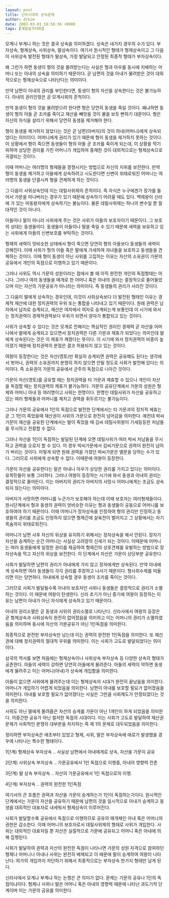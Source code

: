 ```yaml
---
layout: post
title: 신라시대의 상속문제
author: drkim
date: 2003-03-01 18:58:36 +0900
tags: [깨달음의대화]
---
```

모계니 부계니 하는 것은 결국 상속을 의미하겠다. 상속은 네가지 경우의 수가 있다. 부자상속, 형제상속, 사위상속, 딸상속이다. 여기서 원시적인 형태가 형제상속이고 그 다음이 사위상속 발전된 형태가 딸상속, 가장 발달되고 안정된 최종적 형태가 부자상속이다.
  

  
왜 그런가 하면 동생이 형의 것을 물려받는다는 사실은 형과 아우를 동시에 지배하는 어머니 또는 아내의 상속을 의미하기 때문이다. 곧 남편의 것을 아내가 물려받은 것이 대외적으로는 형제상속으로 나타난다는 의미이다.
  

  
만약 남편이 아내의 권리를 부인한다면, 동생이 형의 자산을 상속한다는 것은 불가능하다. 아내의 권리인정은 곧 모계사회의 흔적이다.
  

  
만약 동생이 형의 것을 물려받으려 한다면 형은 당연히 동생을 죽일 것이다. 왜냐하면 동생이 형의 아들 곧 조카를 죽이고 재산을 빼앗을 것이 불을 보듯 뻔하기 대문이다. 형은 자신의 자식을 살리기 위해서 당연히 동생을 제거해야 한다.
  

  
형이 동생을 제거하지 않았다는 것은 곧 남편(아버지)의 것이 아내(어머니)에게 상속되었다는 의미이다. 어머니에게 권리가 있기 때문에 형이 동생을 제거하지 못하는 것이다. 이 상황에서 형이 죽으면 동생들이 형의 아들 곧 조카를 죽이게 되는데, 이 상황을 막기 위하여 상당한 권리를 가진 어머니가 개입하여 중재한 것이 대외적으로는 형제상속으로 귀결되는 것이다.
  

  
이때 어머니는 여러명의 형제들을 경쟁시키는 방법으로 자신의 지위를 보전한다. 만약 형이 동생을 제거하고 아들에게 상속하려고 시도한다면 신변이 위태로워진 어머니는 여러명의 동생을 단결시켜 형을 견제하게 하는 것이다.
  

  
그 다음이 사위상속인데 이는 데릴사위제의 흔적이다. 즉 자식은 누구에겐가 장가를 들어서 가문을 떠나버리는 경우가 있기 때문에 상속하기 어려울 때도 있다. 백제왕이 신라에 가 있는 마동왕자에게 상속하기는 불능이다. 물론 데릴사위제는 하나의 변수일 뿐 절대적인 것이 아니다.
  

  
아들이나 딸이 아니라 사위에게 주는 것은 사위가 아들의 보호자이기 때문이다. 그 보호의 상대는 동생들이다. 동생들이 아들이나 딸을 죽일 수 있기 때문에 세력을 보유하고 있는 사위에게 아들의 신변보호를 부탁하는 것이다.
  

  
형제의 세력이 엇비슷한 상태에서 형이 죽으면 당연히 형의 아들보다 동생들의 세력이 강해진다. 이때 사위가 형의 아들 혹은 딸에게 가세하여 자녀들을 보호하고 동생들을 견제하는 것이다. 이때 형이 동생이 아닌 사위를 고집하는 이유는 자산의 소유권이 가문의 공유에서 개인의 독점으로 이행하고 있기 때문이다.
  

  
그러나 사위도 역시 가문의 성원이라는 점에서 볼 때 아직 완전한 개인의 독점형태는 아니다. 그러나 여러 동생들을 매개로 한 어머니 혹은 아내의 권리는 결정적으로 줄어들었으며 이는 자산의 가문공유가 아니라는 의미이다. 즉 동생들의 권리가 사라진 것이다.
  

  
그 다음이 딸에게 상속하는 경우인데, 이것이 사위상속보다 더 발전된 형태인 이유는 경제적 재산에 대한 정치권력의 우위 또는 통합을 나타내고 있기 때문이다. 원래 권력은 남자에서 남자로 승계되고, 재산은 여자에서 여자로 승계되는게 보통인데 이 시기에 와서는 정치권력이 경제적권력보다 우위가 되면서 양자가 통합되고 있는 것이다.
  

  
사위가 상속할 수 있다는 것은 모계로 전해지는 핵심적인 권리인 경제력 곧 자산을 어머니에서 딸에게 승계되고 있으면서 정치권력은 다른 가문과 제휴가 되었다는 의미인데 딸에게 상속된다는 것은 이 제휴가 깨졌다는 뜻이다. 이 시기에 와서 정치권력의 비중이 높아졌기 때문에 정치권력의 분점은 결코 허용되지 않고 있는 것이다.
  

  
여왕이 등장한다는 것은 자산(영토)만 확실히 승계되면 권력은 공유해도 된다는 생각에서 벗어나, 권력의 소유권까지 분명히 하지 않으면 안될 정도로 사회가 발전해 있다는 의미이다. 즉 소유권이 가문의 공유에서 군주의 독점으로 나아간 것이다.
  

  
가문이 자산(영토)를 공유할 때는 정치권력을 타 가문과 제휴할 수 있으나 개인이 자산을 독점할 때는 정치권력의 제휴가 불가능하다. 가문의 공유단계에서 가문의 성원은 형제와 어머니 아내 등 여러명이고 사위는 한명이다. 한명인 데릴사위가 자산을 공유하고 있는 여러 형제들과 어머니를 제치고 권력을 휘두르기는 불가능이다.
  

  
그러나 가문의 공유에서 1인의 독점으로 발전한 단계에서는 타 가문과의 정치적 제휴는 곧 그 1인이 죽었을때 재산권이 사위의 가문으로 완전히 넘어감을 의미한다. 예컨대 박씨가문이 재산을 공유한 단계에서는 딸이 죽었을 때 김씨 데릴사위왕이 기세등등한 처남들을 무시하고 전횡할 수 없다.
  

  
그러나 자산을 1인이 독점하는 발달된 단계에 오면 데릴사위가 여러 박씨 처남들을 무시하고 권력을 오로지 할 수 있다. 이 경우 박씨가문에서 김씨가문으로 권력이 완전히 넘어가 버리는 것이다. 이렇게 되면 원래 권력을 가졌던 박씨가문은 멸문을 당하는 수가 있다. 그러므로 사위에게 상속할 수 없다. 이때문에 여왕이 등장한다.
  

  
가문이 자산을 공유한다는 말은 아내나 아우가 상당한 권리를 가지고 있다는 의미이다. 유목민들이 보통 그러하다. 그러나 여왕이 등장하는 시기에 와서 동생과 아내의 권리는 결정적으로 줄어든다. 이는 아버지의 권리가 아버지의 사망시 어머니에게는 조금도 상속되지 않는다는 의미이다.
  

  
아버지가 사망하면 어머니를 누군가가 보호해야 하는데 이때 보호자는 여러형제들이다. 원시단계에서 형과 동생의 권력이 엇비슷한 이유는 형과 동생들이 공동으로 어머니를 보호하여야 하기 때문이다. 이때 어머니가 장자상속을 인정하여 형의 권리만 인정하고 동생들의 권리를 조금도 인정하지 않으면 형제간에 살육전이 벌어지고 그 상황에서는 자기 목숨까지 위태로워진다.
  

  
어머니가 남편 사후 자신의 위상을 유지하기 위해서는 장자상속을 해서 안된다. 장자가 자산을 승계하는 순간 어머니는 사실상 고려장의 신세가 되는 것이다. 이때문에 어머니는 여러 동생들에게 일정한 권리를 제공하여 형제간의 상호견제를 유발하는 방법으로 장자상속을 막고 자신의 위상을 보전한다. 이 단계에서 자산은 가문이 상당부분 공유한다.
  

  
사회가 발달하면 남편의 권리가 아내에게 가지 않고 장자에게만 상속된다. 만약 아내에게 상속하면 여러 동생들이 각각 권리를 주장하고 나서기 때문이다. 형사취수제를 떠올리면 이는 당연하다. 아내에게 상속할 경우 동생이 조카를 죽이는 것이다.
  

  
그러므로 사회가 발달될수록 아내의 보호자인 사위나 동생들은 결정적으로 권리가 소멸하는 것이다. 이 때문에 여왕이 탄생한다. 신라 초기가 아닌 중기에 여왕이 등장하는 이유는 남편이 아내가 아닌 자식에게 상속하고 있기 때문이다.
  

  
아내의 권리소멸은 곧 동생과 사위의 권리소멸로 나타난다. 신라사에서 여왕의 등장은 곧 형제상속과 사위상속이 완전히 없어졌음을 의미하고 이는 어머니의 권리가 소멸하였음을 의미하며 동시에 자산의 가문공유가 아닌 1인독점을 의미한다.
  

  
최종적으로 완전한 부자상속만 남는데 이는 권력의 완전한 1인독점을 의미한다. 또 재산권에 대해 정치권력의 절대적 우위를 의미한다. 이는 사회가 고도로 발달되었다는 의미이다.
  

  
삼국의 역사를 보면 처음에는 형제상속이나 사위상속 부자상속 등 다양한 상속의 형태가 공존한다. 아들의 세력이 강하면 당연히 아들에게 물려준다. 아들의 세력이 약하면 동생에게 물려주고 이는 어머니(아내)가 상속에 개입함을 의미한다.
  

  
아들이 없으면 사위에게 물려주는데 이는 형제상속의 시대가 완전히 끝났음을 의미한다. 어머니가 개입하기 어렵게 되었음을 의미한다. 남편이 아내를 보호할 필요가 없어졌음을 의미한다. 아내를 보호할 필요가 없어졌다는 사실은 그만큼 사회제도가 안정되었다는 것을 의미한다.
  

  
사위도 아닌 딸에게 물려줌은 자산의 승계를 가문이 아닌 1개인이 하게 되었음을 의미한다. 어중간한 공유가 아닌 철저한 독점의 시대이다. 이는 사회가 고도로 발달하여 재산권 문제가 사회적인 분쟁의 대부분을 차지하는 즉 제 1의 문제로 대두되었음을 의미한다.
  

  
정리하면 부자상속은 애초부터 있었고 형제, 사위, 딸은 부자상속에 애로가 발생했을 경우에 나타나는 특수한 형태이다.
  

  
1단계) 형제상속 부자상속 .. 사실상 남편에서 아내에게로 상속, 자산을 가문이 공유
  
2단계) 사위상속 부자상속 .. 가문공유에서 1인 독점으로 이행중, 아내의 영향력 잔존
  
3단계) 딸 상속 부자상속 .. 자산의 가문공유에서 1인 독점으로의 이행.
  
4단계) 부자상속 .. 권력의 완전한 1인독점
  

  
여기서의 큰 흐름은 권력과 자산을 가문이 승계하는가 1인이 독점하는가이다. 원시적인 단계에서는 가문이 자산을 공유하기 때문에 남편의 것을 일시적으로 아내가 승계하고 동생을 대외적인 대표자로 내세워서 형제상속이 이루어진다.
  

  
사회가 발달할수록 공유에서 독점으로 이행하므로 공유의 매개체인 아내 혹은 어머니의 권한은 감소한다. 이때 어머니의 보호자로서 데릴사위제의 형태로 사위가 개입한다. 사위는 대외적인 대표자일 뿐 자산은 실질적으로 가문에 공유되고 어머니 혹은 아내에 의해 집행된다.
  

  
사회가 발달하여 권력과 자산의 완전한 독점이 나타나면 가문의 성원 자격으로 참여하던 형제나 어머니나 아내나 사위는 완전히 배제되고 이 때문에 딸이 승계하여 여왕이 나타난다. 외가의 개입까지 차단하기 위해서 최종적으로는 부자상속 한가지 형태만 남게 된다.
  

  
신라사에서 모계냐 부계냐 하는 논쟁은 큰 의미가 없다. 문제는 가문의 공유나 1인의 독점이냐이다. 형제나 사위나 딸은 어머니 혹은 아내의 영향력 때문에 나타난 과도기적 단계이며 이는 가문의 공유를 의미한다.